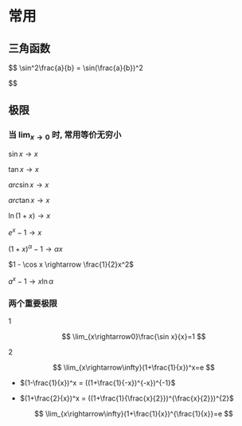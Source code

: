 # 常用

## 三角函数

$$
\sin^2\frac{a}{b} = \sin(\frac{a}{b})^2


$$

## 极限

### 当 $\lim_{x\rightarrow0}$ 时, 常用等价无穷小

$\sin x \rightarrow x$

$\tan x \rightarrow x$

$arc \sin x \rightarrow x$

$arc \tan x \rightarrow x$

$\ln(1+x) \rightarrow x$

$e^x-1\rightarrow x$

$(1+x)^\alpha-1 \rightarrow \alpha x$

$1 - \cos x \rightarrow \frac{1}{2}x^2$

$a^x-1 \rightarrow x \ln \alpha$



### 两个重要极限

1

$$
\lim_{x\rightarrow0}\frac{\sin x}{x}=1
$$

2

$$
\lim_{x\rightarrow\infty}(1+\frac{1}{x})^x=e
$$

- $(1-\frac{1}{x})^x = ((1+\frac{1}{-x})^{-x})^{-1}$

- $(1+\frac{2}{x})^x = ((1+\frac{1}{\frac{x}{2}})^{\frac{x}{2}})^{2}$

$$
\lim_{x\rightarrow\infty}(1+\frac{1}{x})^{\frac{1}{x}}=e
$$


